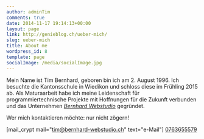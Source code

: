 ```yaml
---
author: adminTim
comments: true
date: 2014-11-17 19:14:13+00:00
layout: page
link: http://genieblog.ch/ueber-mich/
slug: ueber-mich
title: About me
wordpress_id: 8
template: page
socialImage: /media/socialImage.jpg
---
```


Mein Name ist Tim Bernhard, geboren bin ich am 2. August 1996.
Ich besuchte die Kantonsschule in Wiedikon und schloss diese im Frühling 2015 ab. Als Maturaarbeit habe ich meine Leidenschaft für programmiertechnische Projekte mit Hoffnungen für die Zukunft verbunden und das Unternehmen [_Bernhard Webstudio_](http://bernhard-webstudio.ch) gegründet.	 	

Wer mich kontaktieren möchte: nur nicht zögern!

[mail_crypt mail="tim@bernhard-webstudio.ch" text="e-Mail"]
[0763655579](tel:+41763655579)
